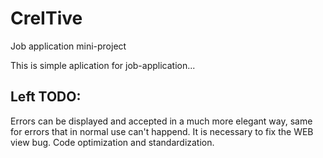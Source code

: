# CreITive
Job application mini-project

This is simple aplication for job-application...

Left TODO:
----------
Errors can be displayed and accepted in a much more elegant way, same for errors that in normal use can't happend.
It is necessary to fix the WEB view bug.
Code optimization and standardization.
